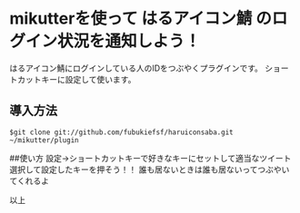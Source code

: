 # mikutterを使って はるアイコン鯖 のログイン状況を通知しよう！
はるアイコン鯖にログインしている人のIDをつぶやくプラグインです。
ショートカットキーに設定して使います。

## 導入方法
```$git clone git://github.com/fubukiefsf/haruiconsaba.git ~/mikutter/plugin```

##使い方
設定→ショートカットキーで好きなキーにセットして適当なツイート選択して設定したキーを押そう！！
誰も居ないときは誰も居ないってつぶやいてくれるよ

以上
